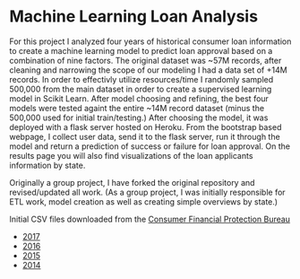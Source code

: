 # Machine Learning Loan Analysis 



For this project I analyzed four years of historical consumer loan information to create a machine learning model to predict loan approval based on a combination of nine factors. The original dataset was ~57M records, after cleaning and narrowing the scope of our modeling I had a data set of +14M records.  In order to effectivly utilize resources/time I randomly sampled 500,000 from the main dataset in order to create a supervised learning model in Scikit Learn. After model choosing and refining, the best four models were tested againt the entire ~14M record dataset (minus the 500,000 used for initial train/testing.) After choosing the model, it was deployed with a flask server hosted on Heroku.  From the bootstrap based webpage, I collect user data, send it to the flask server, run it through the model and return a prediction of success or failure for loan approval.  On the results page you will also find visualizations of the loan applicants information by state.

Originally a group project, I have forked the original repository and revised/updated all work. (As a group project, I was initially responsible for ETL work, model creation as well as creating simple overviews by state.)

Initial CSV files downloaded from the [Consumer Financial Protection Bureau](https://www.consumerfinance.gov/data-research/hmda/historic-data/?geo=nationwide&records=all-records&field_descriptions=labels)

- [2017](https://files.consumerfinance.gov/hmda-historic-loan-data/hmda_2017_nationwide_all-records_codes.zip)
- [2016](https://files.consumerfinance.gov/hmda-historic-loan-data/hmda_2016_nationwide_all-records_codes.zip)
- [2015](https://files.consumerfinance.gov/hmda-historic-loan-data/hmda_2015_nationwide_all-records_codes.zip)
- [2014](https://files.consumerfinance.gov/hmda-historic-loan-data/hmda_2014_nationwide_all-records_codes.zip)
